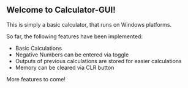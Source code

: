 ## Welcome to Calculator-GUI!
This is simply a basic calculator, that runs on Windows platforms. 

So far, the following features have been implemented: 

 - Basic Calculations 
 - Negative Numbers can be entered via toggle
 - Outputs of previous calculations are stored for easier calculations
 - Memory can be cleared via CLR button
 
 More features to come! 
 
